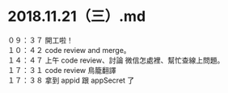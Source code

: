 # 2018.11.21（三）.md

０９：３７ 開工啦！  
１０：４２ code review and merge。  
１４：４７ 上午 code review、討論 微信怎處裡、幫忙查線上問題。  
１７：３１ code review 鳥籠翻譯  
１７：３８ 拿到 appid 跟 appSecret 了
